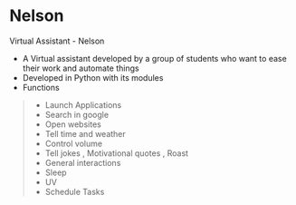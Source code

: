 # Nelson
Virtual Assistant - Nelson
- A Virtual assistant developed by a group of students who want to ease their work and automate things 
- Developed in Python with its modules
- Functions
> - Launch Applications
> - Search in google
> - Open websites
> - Tell time and weather
> - Control volume
> - Tell jokes , Motivational quotes , Roast
> - General interactions
> - Sleep
> - UV 
> - Schedule Tasks
